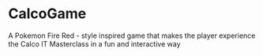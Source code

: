 # CalcoGame
A Pokemon Fire Red - style inspired game that makes the player experience the Calco IT Masterclass in a fun and interactive way
